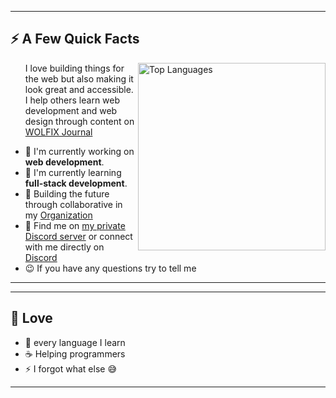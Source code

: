 
---

<div>
 
<h2>⚡️ A Few Quick Facts</h2>
 
  <img width="300px" align="right" src="https://i.imgur.com/1MyrTC3.png" alt="Top Languages" />

 <ul>I love building things for the web but also making it look great and accessible. I help others learn web development and web design through content on <a href="https://itswolfix-journal.web.app/" target="_blank">WOLFIX Journal</a></ul>
  <ul>
     <li>🧐 I'm currently working on <strong>web development</strong>.</li>
    <li>🍃 I'm currently learning <strong>full-stack development</strong>.</li>
    <li>🚀 Building the future through collaborative in my <a href="https://github.com/WOLFIX-Journal">Organization</a></li>
<li>💬 Find me on <a href="https://discord.gg/FFHYcs5ydT" target="_blank">my private Discord server</a> or connect with me directly on <a href="https://discord.com/users/981675224795860994" target="_blank">Discord</a></li>
    <li>😉 If you have any questions try to tell me </a>
  </ul>
 
</div>
 
---
---
## 💖 Love

- 📜 every language I learn
- ☕️ Helping programmers
- ⚡️ I forgot what else 😅
---

